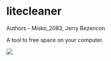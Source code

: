 litecleaner 
================

Authors - Misko_2083, Jerry Bezencon

A tool to free space on your computer.

![](https://i.imgur.com/TcJ7v6c.png)
